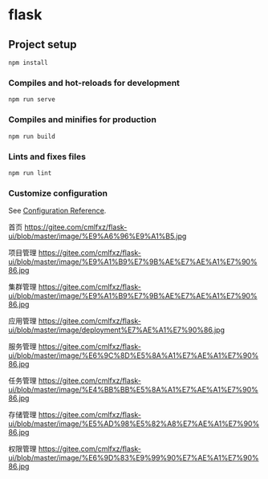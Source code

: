 # flask

## Project setup
```
npm install
```

### Compiles and hot-reloads for development
```
npm run serve
```

### Compiles and minifies for production
```
npm run build
```

### Lints and fixes files
```
npm run lint
```

### Customize configuration
See [Configuration Reference](https://cli.vuejs.org/config/).

首页
https://gitee.com/cmlfxz/flask-ui/blob/master/image/%E9%A6%96%E9%A1%B5.jpg

项目管理
https://gitee.com/cmlfxz/flask-ui/blob/master/image/%E9%A1%B9%E7%9B%AE%E7%AE%A1%E7%90%86.jpg

集群管理
https://gitee.com/cmlfxz/flask-ui/blob/master/image/%E9%A1%B9%E7%9B%AE%E7%AE%A1%E7%90%86.jpg

应用管理
https://gitee.com/cmlfxz/flask-ui/blob/master/image/deployment%E7%AE%A1%E7%90%86.jpg

服务管理
https://gitee.com/cmlfxz/flask-ui/blob/master/image/%E6%9C%8D%E5%8A%A1%E7%AE%A1%E7%90%86.jpg

任务管理
https://gitee.com/cmlfxz/flask-ui/blob/master/image/%E4%BB%BB%E5%8A%A1%E7%AE%A1%E7%90%86.jpg

存储管理
https://gitee.com/cmlfxz/flask-ui/blob/master/image/%E5%AD%98%E5%82%A8%E7%AE%A1%E7%90%86.jpg


权限管理
https://gitee.com/cmlfxz/flask-ui/blob/master/image/%E6%9D%83%E9%99%90%E7%AE%A1%E7%90%86.jpg